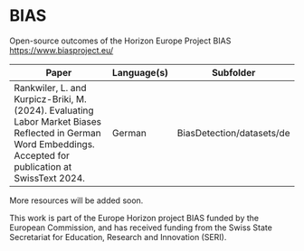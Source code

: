 # BIAS

Open-source outcomes of the Horizon Europe Project BIAS https://www.biasproject.eu/ 

| Paper | Language(s) | Subfolder |
|---|---|---|
| Rankwiler, L. and Kurpicz-Briki, M. (2024). Evaluating Labor Market Biases Reflected in German Word Embeddings. Accepted for publication at SwissText 2024. | German  | BiasDetection/datasets/de |

More resources will be added soon.

This work is part of the Europe Horizon project BIAS funded by the European Commission, and
has received funding from the Swiss State Secretariat for Education, Research and Innovation
(SERI).
